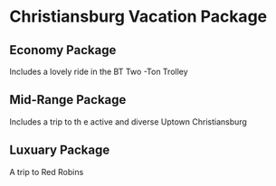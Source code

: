 # Christiansburg Vacation Package

## Economy Package

Includes a lovely ride in the BT Two -Ton Trolley


## Mid-Range Package

Includes a trip to th e active and diverse Uptown Christiansburg

## Luxuary Package

A trip to Red Robins 